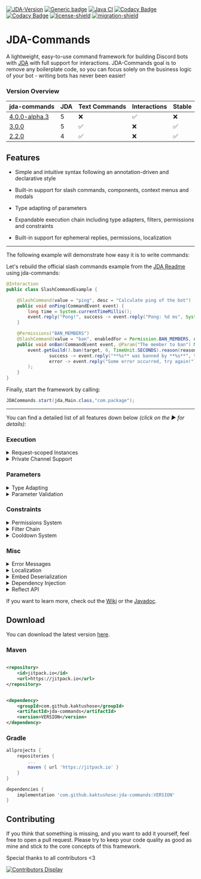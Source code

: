 [![JDA-Version](https://img.shields.io/badge/JDA%20Version-5.0.0--beta.15-important)](https://github.com/DV8FromTheWorld/JDA#download)
[![Generic badge](https://img.shields.io/badge/Download-4.0.0--alpha.3-green.svg)](https://github.com/Kaktushose/jda-commands/releases/latest)
[![Java CI](https://github.com/Kaktushose/jda-commands/actions/workflows/ci.yml/badge.svg?branch=dev)](https://github.com/Kaktushose/jda-commands/actions/workflows/ci.yml)
[![Codacy Badge](https://app.codacy.com/project/badge/Grade/f2b4367f6d0f42d89b7e51331f3ce299)](https://app.codacy.com/gh/Kaktushose/jda-commands/dashboard?utm_source=gh&utm_medium=referral&utm_content=&utm_campaign=Badge_grade)
[![Codacy Badge](https://app.codacy.com/project/badge/Coverage/f2b4367f6d0f42d89b7e51331f3ce299)](https://app.codacy.com/gh/Kaktushose/jda-commands/dashboard?utm_source=gh&utm_medium=referral&utm_content=&utm_campaign=Badge_coverage)
[![license-shield](https://img.shields.io/badge/License-Apache%202.0-lightgrey.svg)]()
[![migration-shield](https://img.shields.io/badge/Wiki-Migrating%20to%20V4-green.svg)](https://github.com/Kaktushose/jda-commands/wiki/Migration)

# JDA-Commands

A lightweight, easy-to-use command framework for building Discord bots
with [JDA](https://github.com/DV8FromTheWorld/JDA) with full support for interactions. JDA-Commands goal is to remove
any boilerplate code, so you can focus solely on the business logic of your bot - writing bots has never been easier!

### Version Overview

| jda-commands | JDA | Text Commands | Interactions | Stable |
|-----------------------------------------------------------------------------|-|--|---|---|
| [4.0.0-alpha.3](https://github.com/Kaktushose/jda-commands/releases/latest) |5|❌|✅|❌|
| [3.0.0](https://github.com/Kaktushose/jda-commands/releases/tag/v3.0.0)     |5|✅|❌|✅|
| [2.2.0](https://github.com/Kaktushose/jda-commands/releases/tag/v.2.0.0)    |4|✅|❌|✅|

## Features

- Simple and intuitive syntax following an annotation-driven and declarative style

- Built-in support for slash commands, components, context menus and modals

- Type adapting of parameters

- Expandable execution chain including type adapters, filters, permissions and constraints

- Built-in support for ephemeral replies, permissions, localization

---

The following example will demonstrate how easy it is to write commands:

Let's rebuild the official slash commands example from
the [JDA Readme](https://github.com/DV8FromTheWorld/JDA#listening-to-events) using jda-commands:

```java
@Interaction
public class SlashCommandExample {

    @SlashCommand(value = "ping", desc = "Calculate ping of the bot")
    public void onPing(CommandEvent event) {
        long time = System.currentTimeMillis();
        event.reply("Pong!", success -> event.reply("Pong: %d ms", System.currentTimeMillis() - time));
    }

    @Permissions("BAN_MEMBERS")
    @SlashCommand(value = "ban", enabledFor = Permission.BAN_MEMBERS, desc = "Bans a user", ephemeral = true)
    public void onBan(CommandEvent event, @Param("The member to ban") Member target, @Optional("no reason") @Param("The ban reason") String reason) {
        event.getGuild().ban(target, 0, TimeUnit.SECONDS).reason(reason).queue(
                success -> event.reply("**%s** was banned by **%s**", target.getAsMention(), event.getUser().getAsMention()),
                error -> event.reply("Some error occurred, try again!")
        );
    }
}
```

Finally, start the framework by calling:

```java
JDACommands.start(jda,Main.class,"com.package");
```

---

You can find a detailed list of all features down below _(click on the ▶ for details)_:

### Execution

<details>
<summary>Request-scoped Instances</summary>

For every command execution a new instance of the controller class is created. Subsequent executions of components are
executed in the same instance.
This allows you to store stateful objects, like the target of a ban command, _inside_ the controller class.

</details>

<details>
<summary>Private Channel Support</summary>

If enabled, commands can also be executed in direct messages.

</details>

### Parameters

<details>
<summary>Type Adapting</summary>

As seen in the example, the method signature will be translated into a command syntax. When a command gets called, this
framework will adapt the raw String input to the types specified in the method signature. As a result all the
boilerplate code for parsing parameters becomes obsolete.

</details>

<details>
<summary>Parameter Validation</summary>

Parameters can have additional constraints, such as min or max value, etc. When a constraint fails, an error message
will be sent automatically. You can also define your own constraints.

![embed](https://cdn.discordapp.com/attachments/545967082253189121/938871716749377586/Untitled.png)

</details>

### Constraints

<details>
<summary>Permissions System</summary>

Besides the default permissions system of slash commands, this framework comes in with an own system, supporting both
discord and custom permissions. By default, you can use all
permissions defined inside
JDAs [Permission Embed](https://ci.dv8tion.net/job/JDA/javadoc/net/dv8tion/jda/api/Permission.html). By adding your own
permission validator, you can use custom permission strings and bind permissions to certain roles or members.

</details>

<details>
<summary>Filter Chain</summary>

You can define filters that will run before each command execution. This can be useful to perform additional checks,
which aren't supported by this framework by default.

</details>

<details>
<summary>Cooldown System</summary>

Commands can have a per-user cooldown to rate limit the execution of commands.

</details>

### Misc

<details>
<summary>Error Messages</summary>

There are default error embeds for all validation systems of this framework, i.e. parameter constraints, permissions,
etc.

</details>

<details>
<summary>Localization</summary>

This framework supports the use of
JDAs [LocalizationFunction](https://ci.dv8tion.net/job/JDA5/javadoc/net/dv8tion/jda/api/interactions/commands/localization/LocalizationFunction.html)
for localizing slash commands.

Furthermore, you can adapt the auto generated bot responses. All embeds
sent can also be loaded from a json file, which uses
placeholders. _[example](https://github.com/Kaktushose/jda-commands/blob/master/src/examples/embeds.json)_

</details>

<details>
<summary>Embed Deserialization</summary>

You can serialize and deserialize JDAs EmbedBuilder object to json. This comes in pretty handy, because for example you
don't have to recompile the whole project if you find one typo inside your
embed. _[example](https://github.com/Kaktushose/jda-commands/blob/master/src/examples/embeds.json)_

</details>

<details>
<summary>Dependency Injection</summary>

This framework has a basic implementation of dependency injection, since you don't construct your command classes on
your own.

</details>

<details>
<summary>Reflect API</summary>

Just like Javas Reflect API this framework also supports accessing and modifying command definitions at runtime.

</details>

If you want to learn more, check out the [Wiki](https://github.com/Kaktushose/jda-commands/wiki) or
the [Javadoc](https://kaktushose.github.io/jda-commands/).

## Download

You can download the latest version [here](https://github.com/Kaktushose/jda-commands/releases/latest).

### Maven

```xml

<repository>
    <id>jitpack.io</id>
    <url>https://jitpack.io</url>
</repository>
```

```xml

<dependency>
    <groupId>com.github.kaktushose</groupId>
    <artifactId>jda-commands</artifactId>
    <version>VERSION</version>
</dependency>
```

### Gradle

```groovy
allprojects {
    repositories {
        ...
        maven { url 'https://jitpack.io' }
    }
}
```

```groovy
dependencies {
    implementation 'com.github.kaktushose:jda-commands:VERSION'
}
```

## Contributing

If you think that something is missing, and you want to add it yourself, feel free to open a pull request. Please try to
keep your code quality as good as mine and stick to the core concepts of this framework.

Special thanks to all contributors <3

[![Contributors Display](https://badges.pufler.dev/contributors/Kaktushose/jda-commands?size=50&padding=5&perRow=10&bots=false)]([https://badges.pufler.dev](https://github.com/Kaktushose/jda-commands/graphs/contributors))
